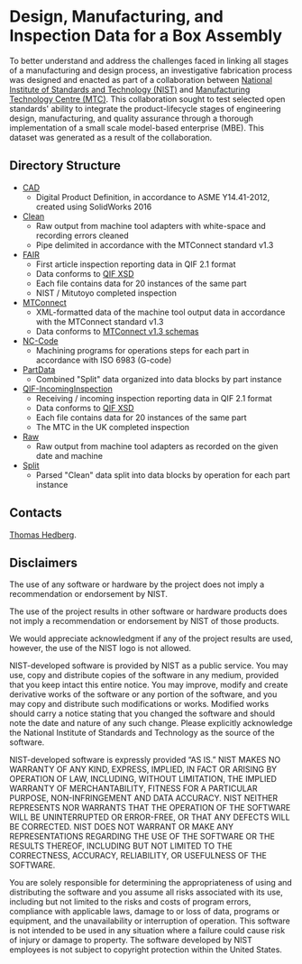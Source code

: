 # Design, Manufacturing, and Inspection Data for a Box Assembly
To better understand and address the challenges faced in linking all stages of a manufacturing and design process, an investigative fabrication process was designed and enacted as part of a collaboration between [National Institute of Standards and Technology (NIST)](https://www.nist.gov) and [Manufacturing Technology Centre (MTC)](http://www.the-mtc.org/). This collaboration sought to test selected open standards' ability to integrate the product-lifecycle stages of engineering design, manufacturing, and quality assurance through a thorough implementation of a small scale model-based enterprise (MBE). This dataset was generated as a result of the collaboration.

## Directory Structure
+ [CAD](./CAD) 
  - Digital Product Definition, in accordance to ASME Y14.41-2012, created using SolidWorks 2016
+ [Clean](./Clean) 
  - Raw output from machine tool adapters with white-space and recording errors cleaned
  - Pipe delimited in accordance with the MTConnect standard v1.3
+ [FAIR](./FAIR) 
  - First article inspection reporting data in QIF 2.1 format
  - Data conforms to [QIF XSD](http://qifstandards.org/latest-qif-version/)
  - Each file contains data for 20 instances of the same part
  - NIST / Mitutoyo completed inspection
+ [MTConnect](./MTConnect) 
  - XML-formatted data of the machine tool output data in accordance with the MTConnect standard v1.3
  - Data conforms to [MTConnect v1.3 schemas](https://github.com/mtconnect/schema)
+ [NC-Code](./NC-Code) 
  - Machining programs for operations steps for each part in accordance with ISO 6983 (G-code)
+ [PartData](./PartData) 
  - Combined "Split" data organized into data blocks by part instance
+ [QIF-IncomingInspection](./QIF-IncomingInspection)
  - Receiving / incoming inspection reporting data in QIF 2.1 format
  - Data conforms to [QIF XSD](http://qifstandards.org/latest-qif-version/)
  - Each file contains data for 20 instances of the same part
  - The MTC in the UK completed inspection
+ [Raw](./Raw) 
  - Raw output from machine tool adapters as recorded on the given date and machine
+ [Split](./Split) 
  - Parsed "Clean" data split into data blocks by operation for each part instance

## Contacts

[Thomas Hedberg](https://www.nist.gov/people/thomas-hedberg). 

## Disclaimers

The use of any software or hardware by the project does not imply a recommendation or endorsement by NIST.

The use of the project results in other software or hardware products does not imply a recommendation or endorsement by NIST of those products.

We would appreciate acknowledgment if any of the project results are used, however, the use of the NIST logo is not allowed.

NIST-developed software is provided by NIST as a public service. You may use, copy and distribute copies of the software in any medium, provided that you keep intact this entire notice. You may improve, modify and create derivative works of the software or any portion of the software, and you may copy and distribute such modifications or works. Modified works should carry a notice stating that you changed the software and should note the date and nature of any such change. Please explicitly acknowledge the National Institute of Standards and Technology as the source of the software.

NIST-developed software is expressly provided “AS IS.” NIST MAKES NO WARRANTY OF ANY KIND, EXPRESS, IMPLIED, IN FACT OR ARISING BY OPERATION OF LAW, INCLUDING, WITHOUT LIMITATION, THE IMPLIED WARRANTY OF MERCHANTABILITY, FITNESS FOR A PARTICULAR PURPOSE, NON-INFRINGEMENT AND DATA ACCURACY. NIST NEITHER REPRESENTS NOR WARRANTS THAT THE OPERATION OF THE SOFTWARE WILL BE UNINTERRUPTED OR ERROR-FREE, OR THAT ANY DEFECTS WILL BE CORRECTED. NIST DOES NOT WARRANT OR MAKE ANY REPRESENTATIONS REGARDING THE USE OF THE SOFTWARE OR THE RESULTS THEREOF, INCLUDING BUT NOT LIMITED TO THE CORRECTNESS, ACCURACY, RELIABILITY, OR USEFULNESS OF THE SOFTWARE.

You are solely responsible for determining the appropriateness of using and distributing the software and you assume all risks associated with its use, including but not limited to the risks and costs of program errors, compliance with applicable laws, damage to or loss of data, programs or equipment, and the unavailability or interruption of operation. This software is not intended to be used in any situation where a failure could cause risk of injury or damage to property. The software developed by NIST employees is not subject to copyright protection within the United States.
